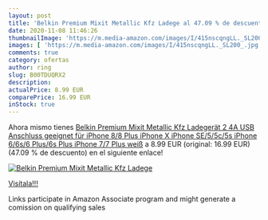 ```yaml
---
layout: post
title: 'Belkin Premium Mixit Metallic Kfz Ladege al 47.09 % de descuento'
date: 2020-11-08 11:46:26
thumbnailImage: 'https://m.media-amazon.com/images/I/415nscqngLL._SL200_.jpg'
images: [ 'https://m.media-amazon.com/images/I/415nscqngLL._SL200_.jpg' ]
comments: true
category: ofertas
author: ring
slug: B00TDUQRX2
description:
actualPrice: 8.99 EUR
comparePrice: 16.99 EUR
inStock: true
---
```


Ahora mismo tienes [Belkin Premium Mixit Metallic Kfz Ladegerät  2 4A  USB Anschluss  geeignet für iPhone 8/8 Plus  iPhone X  iPhone SE/5/5c/5s  iPhone 6/6s/6 Plus/6s Plus  iPhone 7/7 Plus  weiß](https://www.amazon.de/dp/B00TDUQRX2/?tag=tolees0ca-21) a 8.99 EUR (original: 16.99 EUR) (47.09 %  de descuento) en el siguiente enlace!

[![Belkin Premium Mixit Metallic Kfz Ladege](https://m.media-amazon.com/images/I/415nscqngLL._SL200_.jpg)](https://www.amazon.de/dp/B00TDUQRX2/?tag=tolees0ca-21)

[Visítala!!!](https://www.amazon.de/dp/B00TDUQRX2/?tag=tolees0ca-21)

Links participate in Amazon Associate program and might generate a comission on qualifying sales
